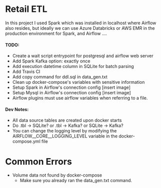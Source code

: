 # Retail ETL

In this project I used Spark which was installed in localhost where Airflow also resides,
but ideally we can use Azure Databricks or AWS EMR in the production environment for Spark,
and Airflow ....

#### TODO:
* Create a wait script entrypoint for postgresql and airflow web server 
* Add Spark Kafka option: exactly once
* Add execution datetime column in SQLite for batch parsing
* Add Travis CI
* Add copy command for ddl.sql in data_gen.txt
* Clean up docker-compose's variables with sensitive information
* Setup Spark in Airflow's connection config [insert image]
* Setup Mysql in Airflow's connection config [insert image]
* Airflow plugins must use airflow variables when referring to a file.

#### Dev Notes:
* All data source tables are created upon docker starts
* Do .tbl -> SQLite? or .tbl -> Kafka? or SQLite -> Kafka?
* You can change the logging level by modifying the AIRFLOW__CORE__LOGGING_LEVEL variable
in the docker-compose.yml file

# Common Errors
* Volume data not found by docker-compose
    * Make sure you already ran the data_gen.txt command.
